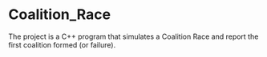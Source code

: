 # Coalition_Race
The project is a C++ program that simulates a Coalition Race and report the first coalition formed (or failure).
